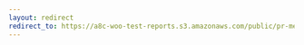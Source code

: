 ```yaml
---
layout: redirect
redirect_to: https://a8c-woo-test-reports.s3.amazonaws.com/public/pr-merge/38666/api/index.html
---
```

